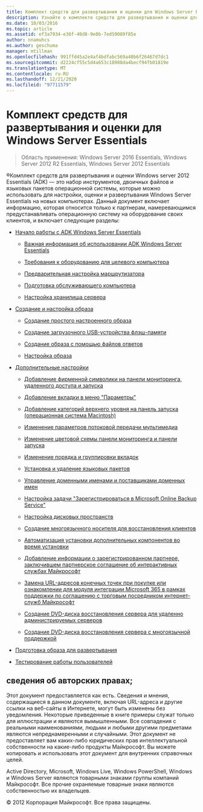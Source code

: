 ```yaml
---
title: Комплект средств для развертывания и оценки для Windows Server Essentials
description: Узнайте о комплекте средств для развертывания и оценки для Windows Server Essentials, который представляет собой набор инструментов, двоичных файлов и языковых пакетов операционной системы.
ms.date: 10/03/2016
ms.topic: article
ms.assetid: ef3a7934-e36f-40d8-9e0b-7ed59089f85e
author: nnamuhcs
ms.author: geschuma
manager: mtillman
ms.openlocfilehash: 991ffd45a2e4af4bdfabc569a40b6f26467d7dc1
ms.sourcegitcommit: d2224cf55c5d4a653c18908da4becf94fb01819e
ms.translationtype: MT
ms.contentlocale: ru-RU
ms.lasthandoff: 12/21/2020
ms.locfileid: "97711579"
---
```

# <a name="assessment-and-deployment-kit-for-windows-server-essentials"></a>Комплект средств для развертывания и оценки для Windows Server Essentials

>Область применения: Windows Server 2016 Essentials, Windows Server 2012 R2 Essentials, Windows Server 2012 Essentials

&reg;Комплект средств для развертывания и оценки Windows server 2012 Essentials (ADK) — это набор инструментов, двоичных файлов и языковых пакетов операционной системы, которые можно использовать для настройки, оценки и развертывания Windows Server Essentials на новых компьютерах. Данный документ включает информацию, которая относится только к партнерам, намеревающимся предустанавливать операционную систему на оборудование своих клиентов, и включает следующие разделы:


-   [Начало работы с ADK Windows Server Essentials](Getting-Started-with-the-Windows-Server-Essentials-ADK.md)

    -   [Важная информация об использовании ADK Windows Server Essentials](Important-Information-for-Using-the-Windows-Server-Essentials-ADK.md)

    -   [Требования к оборудованию для целевого компьютера](Hardware-Requirements-for-the-Target-Computer.md)

    -   [Предварительная настройка маршрутизатора](Preconfiguring-a-Router.md)

    -   [Подготовка обслуживающего компьютера](Prepare-the-Technician-Computer.md)

    -   [Настройка хранилища сервера](Configure-Server-Storage.md)

-   [Создание и настройка образа](Creating-and-Customizing-the-Image.md)

    -   [Создание простого настроенного образа](Create-a-Simple-Customized-Image.md)

    -   [Создание загрузочного USB-устройства флэш-памяти](Create-a-Bootable-USB-Flash-Drive.md)

    -   [Создание образа с помощью файлов ответов](Create-an-Image-By-Using-Answer-Files.md)

    -   [Настройка образа](Customize-the-Image.md)

-   [Дополнительные настройки](Additional-Customizations.md)

    -   [Добавление фирменной символики на панели мониторинга, удаленного доступа и запуска](Add-Branding-to-the-Dashboard--Remote-Web-Access--and-Launchpad.md)

    -   [Добавление вкладки в меню "Параметры"](Add-a-Tab-to-Settings.md)

    -   [Добавление категорий верхнего уровня на панель запуска (операционная система Macintosh)](Add-Top-Level-Categories-to-the-Launchpad--Macintosh-Operating-System-.md)

    -   [Изменение параметров потоковой передачи мультимедиа](Change-Media-Streaming-Settings.md)

    -   [Изменение цветовой схемы панели мониторинга и панели запуска](Change-the-Color-Scheme-of-the-Dashboard-and-Launchpad.md)

    -   [Изменение порядка и группировки вкладок](Change-the-Order-and-Grouping-of-Tabs.md)

    -   [Установка и удаление языковых пакетов](Install-or-Remove-Language-Packs.md)

    -   [Управление доменными именами и поставщиками доменных имен](Manage-Domain-Names-and-Domain-Name-Providers.md)

    -   [Настройка задачи "Зарегистрироваться в Microsoft Online Backup Service"](Customize-Sign-Up-for-Microsoft-Online-Backup-Service-task.md)

    -   [Настройка дисковых пространств](Customize-Storage-Spaces.md)

    -   [Создание многоязычного носителя для восстановления клиентов](Build-Multi-Language-Client-Restore-Media.md)

    -   [Автоматизация установки дополнительных компонентов во время установки](Automate-Installation-of-Add-Ins-During-Setup.md)

    -   [Добавление информации о зарегистрированном партнере, заключившем партнерское соглашение об интерактивных службах Майкрософт](Add-Microsoft-Online-Service-Partner-Agreement-Partner-of-Record-Information.md)

    -   [Замена URL-адресов конечных точек при покупке или ознакомлении для модуля интеграции Microsoft 365 в рамках поддержки по соглашению с торговым посредником интернет-служб Майкрософт](Replace-O365-Integration-Module-Buy-Try-Endpoint-URL-in-Support-of-Microsoft-Online-Service-Reseller-Agreement.md)

    -   [Создание DVD-диска восстановления сервера для удаленно администрируемых серверов](Create-a-Server-Recovery-DVD-for-Remotely-Administered-Servers.md)

    -   [Создание DVD-диска восстановления сервера с многоязычной поддержкой](Create-a-Server-Recovery-DVD-for-Multi-Language-Support.md)

-   [Подготовка образа для развертывания](Preparing-the-Image-for-Deployment.md)

-   [Тестирование работы пользователей](Testing-the-Customer-Experience.md)


## <a name="copyright-information"></a>сведения об авторских правах;
 Этот документ предоставляется как есть. Сведения и мнения, содержащиеся в данном документе, включая URL-адреса и другие ссылки на веб-сайты в Интернете, могут быть изменены без уведомления. Некоторые приведенные в книге примеры служат только для иллюстрации и являются вымышленными. Все совпадения с реальными наименованиями, людьми и любыми другими предметами являются непреднамеренными и случайными. Этот документ не предоставляет вам каких-либо юридических прав интеллектуальной собственности на какие-либо продукты Майкрософт. Вы можете копировать и использовать этот документ для внутренних справочных целей.

 Active Directory, Microsoft, Windows Live, Windows PowerShell, Windows и Windows Server являются товарными знаками группы компаний Майкрософт. Все прочие охраняемые товарные знаки являются собственностью их владельцев.

 &copy; 2012 Корпорация Майкрософт. Все права защищены.
